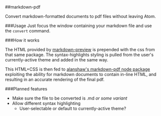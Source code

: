 ##markdown-pdf

Convert markdown-formatted documents to pdf files without leaving Atom.

###Usage
Just focus the window containing your markdown file and use the `convert` command.

###How it works

The HTML provided by [markdown-preview](https://github.com/atom/markdown-preview) is prepended with the css from that same package. The syntax-highlights styling is pulled from the user's currently-active theme and added in the same way.

This HTML+CSS is then fed to [alanshaw's markdown-pdf node package](https://github.com/alanshaw/markdown-pdf) exploiting the ability for markdown documents to contain in-line HTML, and resulting in an accurate rendering of the final pdf.

###Planned features

* Make sure the file to be converted is .md *or some variant*
* Allow different syntax highlighting
  * User-selectable or default to currently-active theme?
